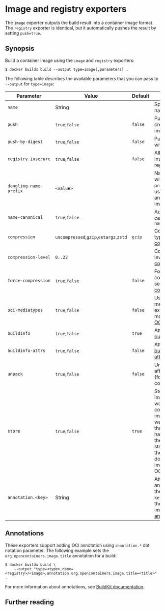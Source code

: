 # Image and registry exporters

The `image` exporter outputs the build result into a container image format. The
`registry` exporter is identical, but it automatically pushes the result by
setting `push=true`.

## Synopsis

Build a container image using the `image` and `registry` exporters:

```console
$ docker buildx build --output type=image[,parameters] .
```

The following table describes the available parameters that you can pass to
`--output` for `type=image`:

| Parameter              | Value                                  | Default | Description                                                                                                                                                                                                   |
| ---------------------- | -------------------------------------- | ------- | ------------------------------------------------------------------------------------------------------------------------------------------------------------------------------------------------------------- |
| `name`                 | String                                 |         | Specify image name(s)                                                                                                                                                                                         |
| `push`                 | `true`,`false`                         | `false` | Push after creating the image.                                                                                                                                                                                |
| `push-by-digest`       | `true`,`false`                         | `false` | Push image without name.                                                                                                                                                                                      |
| `registry.insecure`    | `true`,`false`                         | `false` | Allow pushing to insecure registry.                                                                                                                                                                           |
| `dangling-name-prefix` | `<value>`                              |         | Name image with `prefix@<digest>`, used for anonymous images                                                                                                                                                  |
| `name-canonical`       | `true`,`false`                         |         | Add additional canonical name `name@<digest>`                                                                                                                                                                 |
| `compression`          | `uncompressed`,`gzip`,`estargz`,`zstd` | `gzip`  | Compression type, see [compression][1]                                                                                                                                                                        |
| `compression-level`    | `0..22`                                |         | Compression level, see [compression][1]                                                                                                                                                                       |
| `force-compression`    | `true`,`false`                         | `false` | Forcefully apply compression, see [compression][1]                                                                                                                                                            |
| `oci-mediatypes`       | `true`,`false`                         | `false` | Use OCI mediatypes in exporter manifests, see [OCI Media types][2]                                                                                                                                            |
| `buildinfo`            | `true`,`false`                         | `true`  | Attach inline [build info][3]                                                                                                                                                                                 |
| `buildinfo-attrs`      | `true`,`false`                         | `false` | Attach inline [build info attributes][3]                                                                                                                                                                      |
| `unpack`               | `true`,`false`                         | `false` | Unpack image after creation (for use with containerd)                                                                                                                                                         |
| `store`                | `true`,`false`                         | `true`  | Store the result images to the worker's (e.g. containerd) image store as well as ensures that the image has all blobs in the content store. Ignored if the worker doesn't have image store (e.g. OCI worker). |
| `annotation.<key>`     | String                                 |         | Attach an annotation with the respective `key` and `value` to the built image,see [annotations][4]                                                                                                            |

[1]: index.md#cache-compression
[2]: index.md#oci-media-types
[3]: index.md#build-info
[4]: #annotations

## Annotations

These exporters support adding OCI annotation using `annotation.*` dot notation
parameter. The following example sets the `org.opencontainers.image.title`
annotation for a build:

```console
$ docker buildx build \
    --output "type=<type>,name=<registry>/<image>,annotation.org.opencontainers.image.title=<title>" .
```

For more information about annotations, see
[BuildKit documentation](https://github.com/moby/buildkit/blob/master/docs/annotations.md).

## Further reading
